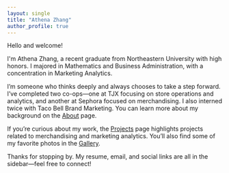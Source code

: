 ```yaml
---
layout: single
title: "Athena Zhang"
author_profile: true
---
```


Hello and welcome!

I'm Athena Zhang, a recent graduate from Northeastern University with high honors. I majored in Mathematics and Business Administration, with a concentration in Marketing Analytics.

I’m someone who thinks deeply and always chooses to take a step forward. I’ve completed two co-ops—one at TJX focusing on store operations and analytics, and another at Sephora focused on merchandising. I also interned twice with Taco Bell Brand Marketing. You can learn more about my background on the [About](./about) page.

If you’re curious about my work, the [Projects](./projects) page highlights projects related to merchandising and marketing analytics. You’ll also find some of my favorite photos in the [Gallery](./gallery).

Thanks for stopping by. My resume, email, and social links are all in the sidebar—feel free to connect!
